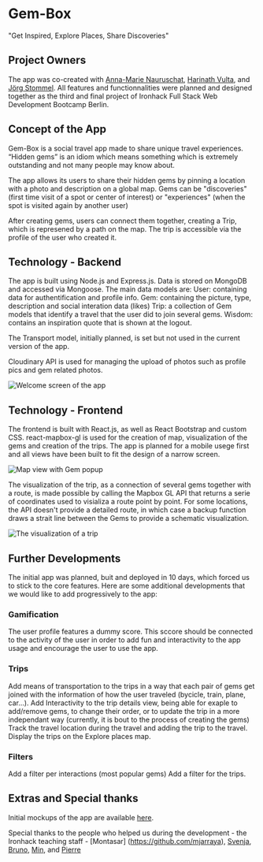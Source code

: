 # Gem-Box
"Get Inspired, Explore Places, Share Discoveries"

## Project Owners

The app was co-created with [Anna-Marie Nauruschat](https://github.com/annamarie-now), [Harinath Vulta](https://github.com/harinathvutla), and [Jörg Stommel](https://github.com/Jrgsto). All features and functionnalities were planned and designed together as the third and final project of Ironhack Full Stack Web Development Bootcamp Berlin.

## Concept of the App

Gem-Box is a social travel app made to share unique travel experiences. “Hidden gems” is an idiom which means something which is extremely outstanding and not many people may know about.

The app allows its users to share their hidden gems by pinning a location with a photo and description on a global map.
Gems can be "discoveries" (first time visit of a spot or center of interest) or "experiences" (when the spot is visited again by another user)

After creating gems, users can connect them together, creating a Trip, which is represened by a path on the map. The trip is accessible via the profile of the user who created it.

## Technology - Backend

The app is built using Node.js and Express.js. Data is stored on MongoDB and accessed via Mongoose. The main data models are: 
User: containing data for authentification and profile info.
Gem: containing the picture, type, description and social interation data (likes)
Trip: a collection of Gem models that identify a travel that the user did to join several gems.
Wisdom: contains an inspiration quote that is shown at the logout.

The Transport model, initially planned, is set but not used in the current version of the app.

Cloudinary API is used for managing the upload of photos such as profile pics and gem related photos.

![Welcome screen of the app](https://github.com/iourisorokine/Gem-Box/tree/master/public/screenshots/welcome-screen.png)

## Technology - Frontend

The frontend is built with React.js, as well as React Bootstrap and custom CSS. react-mapbox-gl is used for the creation of map, visualization of the gems and creation of the trips.
The app is planned for a mobile usege first and all views have been built to fit the design of a narrow screen.

![Map view with Gem popup](https://github.com/iourisorokine/Gem-Box/tree/master/public/screenshots/map-view-1.png)

The visualization of the trip, as a connection of several gems together with a route, is made possible by calling the Mapbox GL API that returns a serie of coordinates used to visializa a route point by point. For some locations, the API doesn't provide a detailed route, in which case a backup function draws a strait line between the Gems to provide a schematic visualization.

![The visualization of a trip](https://github.com/iourisorokine/Gem-Box/tree/master/public/screenshots/trip-screen.png)

## Further Developments

The initial app was planned, buit and deployed in 10 days, which forced us to stick to the core features. Here are some additional developments that we would like to add progressively to the app:

### Gamification
The user profile features a dummy score. This sccore should be connected to the activity of the user in order to add fun and interactivity to the app usage and encourage the user to use the app.
### Trips
Add means of transportation to the trips in a way that each pair of gems get joined with the information of how the user traveled (bycicle, train, plane, car...).
Add Interactivity to the trip details view, being able for exaple to add/remove gems, to change their order, or to update the trip in a more independant way (currently, it is bout to the process of creating the gems)
Track the travel location during the travel and adding the trip to the travel.
Display the trips on the Explore places map.
### Filters
Add a filter per interactions (most popular gems)
Add a filter for the trips.

## Extras and Special thanks
Initial mockups of the app are available [here](https://marvelapp.com/project/4346573/).

Special thanks to the people who helped us during the development - the Ironhack teaching staff - [Montasar] (https://github.com/mjarraya), [Svenja](https://github.com/Svemakawe), [Bruno](https://github.com/brudolce), [Min](https://github.com/angminsheng), and [Pierre](https://github.com/pierreportal)



